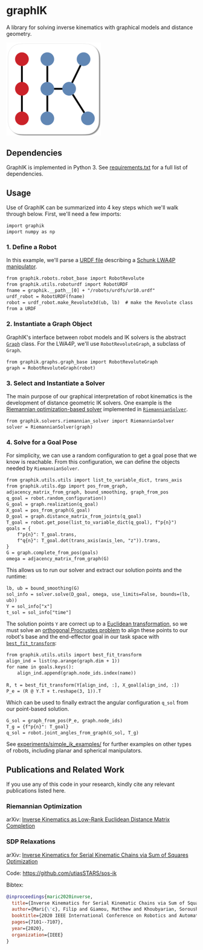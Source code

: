 # graphIK
A library for solving inverse kinematics with graphical models and distance geometry.

<img src="https://raw.githubusercontent.com/utiasSTARS/GraphIK/main/assets/graph_ik_logo.png" width="250px"/>


## Dependencies
GraphIK is implemented in Python 3. See [requirements.txt](https://github.com/utiasSTARS/graphIK/blob/main/requirements.txt) for a full list of dependencies.


## Usage
Use of GraphIK can be summarized into 4 key steps which we'll walk through below. First, we'll need a few imports:

```
import graphik
import numpy as np
```

### 1. Define a Robot
In this example, we'll parse a [URDF file](https://industrial-training-master.readthedocs.io/en/melodic/_source/session3/Intro-to-URDF.html) describing a [Schunk LWA4P manipulator](https://github.com/marselap/schunk_lwa4p). 

```
from graphik.robots.robot_base import RobotRevolute
from graphik.utils.roboturdf import RobotURDF
fname = graphik.__path__[0] + "/robots/urdfs/ur10.urdf"
urdf_robot = RobotURDF(fname)
robot = urdf_robot.make_Revolute3d(ub, lb)  # make the Revolute class from a URDF
```

### 2. Instantiate a Graph Object
GraphIK's interface between robot models and IK solvers is the abstract [`Graph`](https://github.com/utiasSTARS/graphIK/blob/main/graphik/graphs/graph_base.py) class. For the LWA4P, we'll use `RobotRevoluteGraph`, a subclass of `Graph`.
```
from graphik.graphs.graph_base import RobotRevoluteGraph
graph = RobotRevoluteGraph(robot)
```
### 3. Select and Instantiate a Solver
The main purpose of our graphical interpretation of robot kinematics is the development of distance geometric IK solvers. One example is the [Riemannian optimization-based solver](https://arxiv.org/abs/2011.04850) implemented in [`RiemannianSolver`](https://github.com/utiasSTARS/graphIK/blob/main/graphik/solvers/riemannian_solver.py). 
```
from graphik.solvers.riemannian_solver import RiemannianSolver
solver = RiemannianSolver(graph)
```

### 4. Solve for a Goal Pose
For simplicity, we can use a random configuration to get a goal pose that we know is reachable. From this configuration, we can define the objects needed by `RiemannianSolver`.
```
from graphik.utils.utils import list_to_variable_dict, trans_axis
from graphik.utils.dgp import pos_from_graph, adjacency_matrix_from_graph, bound_smoothing, graph_from_pos
q_goal = robot.random_configuration()
G_goal = graph.realization(q_goal)
X_goal = pos_from_graph(G_goal)
D_goal = graph.distance_matrix_from_joints(q_goal)
T_goal = robot.get_pose(list_to_variable_dict(q_goal), f"p{n}")
goals = {
    f"p{n}": T_goal.trans,
    f"q{n}": T_goal.dot(trans_axis(axis_len, "z")).trans,
}
G = graph.complete_from_pos(goals)
omega = adjacency_matrix_from_graph(G)
```

This allows us to run our solver and extract our solution points and the runtime:
```
lb, ub = bound_smoothing(G)
sol_info = solver.solve(D_goal, omega, use_limits=False, bounds=(lb, ub))
Y = sol_info["x"]
t_sol = sol_info["time"]
```
The solution points `Y` are correct up to a [Euclidean transformation](https://en.wikipedia.org/wiki/Rigid_transformation), so we must solve an [orthogonal Procrustes problem](https://en.wikipedia.org/wiki/Orthogonal_Procrustes_problem) to align these points to our robot's base and the end-effector goal in our task space with [`best_fit_transform`](https://github.com/utiasSTARS/graphIK/blob/main/graphik/utils/utils.py):
```
from graphik.utils.utils import best_fit_transform
align_ind = list(np.arange(graph.dim + 1))
for name in goals.keys():
    align_ind.append(graph.node_ids.index(name))

R, t = best_fit_transform(Y[align_ind, :], X_goal[align_ind, :])
P_e = (R @ Y.T + t.reshape(3, 1)).T
```
Which can be used to finally extract the angular configuration `q_sol` from our point-based solution.
```
G_sol = graph_from_pos(P_e, graph.node_ids)
T_g = {f"p{n}": T_goal}
q_sol = robot.joint_angles_from_graph(G_sol, T_g)
```

See [experiments/simple_ik_examples/](https://github.com/utiasSTARS/graphIK/tree/main/experiments/simple_ik_examples) for further examples on other types of robots, including planar and spherical manipulators.

## Publications and Related Work
If you use any of this code in your research, kindly cite any relevant publications listed here.

### Riemannian Optimization 
arXiv: [Inverse Kinematics as Low-Rank Euclidean Distance Matrix Completion](https://arxiv.org/abs/2011.04850)


### SDP Relaxations
arXiv: [Inverse Kinematics for Serial Kinematic Chains via Sum of Squares Optimization](https://arxiv.org/abs/1909.09318)

Code: https://github.com/utiasSTARS/sos-ik

Bibtex:
```bibtex
@inproceedings{maric2020inverse,
  title={Inverse Kinematics for Serial Kinematic Chains via Sum of Squares Optimization},
  author={Mari{\'c}, Filip and Giamou, Matthew and Khoubyarian, Soroush and Petrovi{\'c}, Ivan and Kelly, Jonathan},
  booktitle={2020 IEEE International Conference on Robotics and Automation (ICRA)},
  pages={7101--7107},
  year={2020},
  organization={IEEE}
}
```

